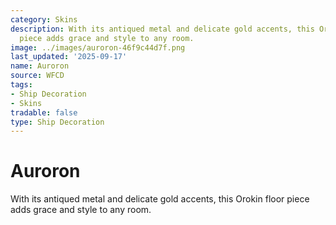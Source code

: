 ```yaml
---
category: Skins
description: With its antiqued metal and delicate gold accents, this Orokin floor
  piece adds grace and style to any room.
image: ../images/auroron-46f9c44d7f.png
last_updated: '2025-09-17'
name: Auroron
source: WFCD
tags:
- Ship Decoration
- Skins
tradable: false
type: Ship Decoration
---
```


# Auroron

With its antiqued metal and delicate gold accents, this Orokin floor piece adds grace and style to any room.

